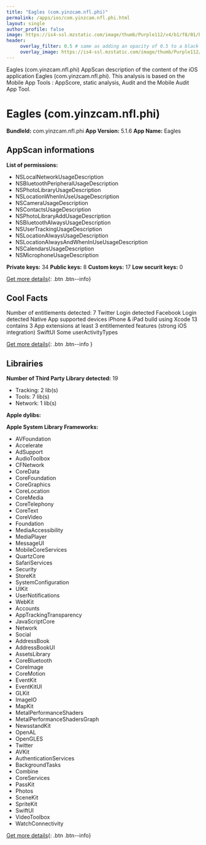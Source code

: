 ```yaml
---
title: "Eagles (com.yinzcam.nfl.phi)"
permalink: /apps/ios/com.yinzcam.nfl.phi.html
layout: single
author_profile: false
image: https://is4-ssl.mzstatic.com/image/thumb/Purple112/v4/b1/f8/01/b1f80103-ee97-cb43-f76c-8f5a9210af71/AppIcon-1x_U007emarketing-0-7-0-85-220.png/512x512bb.jpg
header: 
     overlay_filter: 0.5 # same as adding an opacity of 0.5 to a black background
     overlay_image: https://is4-ssl.mzstatic.com/image/thumb/Purple112/v4/b1/f8/01/b1f80103-ee97-cb43-f76c-8f5a9210af71/AppIcon-1x_U007emarketing-0-7-0-85-220.png/512x512bb.jpg
---
```

Eagles (com.yinzcam.nfl.phi) AppScan description of the content of the iOS application Eagles (com.yinzcam.nfl.phi). This analysis is based on the Mobile App Tools : AppScore, static analysis, Audit and the Mobile Audit App Tool.

# Eagles (com.yinzcam.nfl.phi)

**BundleId:** com.yinzcam.nfl.phi
**App Version:** 5.1.6
**App Name:** Eagles


## AppScan informations 

**List of permissions:** 
- NSLocalNetworkUsageDescription
- NSBluetoothPeripheralUsageDescription
- NSPhotoLibraryUsageDescription
- NSLocationWhenInUseUsageDescription
- NSCameraUsageDescription
- NSContactsUsageDescription
- NSPhotoLibraryAddUsageDescription
- NSBluetoothAlwaysUsageDescription
- NSUserTrackingUsageDescription
- NSLocationAlwaysUsageDescription
- NSLocationAlwaysAndWhenInUseUsageDescription
- NSCalendarsUsageDescription
- NSMicrophoneUsageDescription
  
  
**Private keys:** 34
**Public keys:** 8
**Custom keys:** 17
**Low securit keys:** 0
  
[Get more details](/pricing.html){: .btn .btn--info}

## Cool Facts

Number of entitlements detected: 7
Twitter Login detected
Facebook Login detected
Native App
supported devices iPhone & iPad
build using Xcode 13
contains 3 App extensions
at least 3 entitlemented features (strong iOS integration)
SwiftUI
Some userActivityTypes
  
[Get more details](/pricing.html){: .btn .btn--info }

## Librairies 
**Number of Third Party Library detected:** 19
- Tracking: 2 lib(s)
- Tools: 7 lib(s)
- Network: 1 lib(s)


**Apple dylibs:**


**Apple System Library Frameworks:**
- AVFoundation
- Accelerate
- AdSupport
- AudioToolbox
- CFNetwork
- CoreData
- CoreFoundation
- CoreGraphics
- CoreLocation
- CoreMedia
- CoreTelephony
- CoreText
- CoreVideo
- Foundation
- MediaAccessibility
- MediaPlayer
- MessageUI
- MobileCoreServices
- QuartzCore
- SafariServices
- Security
- StoreKit
- SystemConfiguration
- UIKit
- UserNotifications
- WebKit
- Accounts
- AppTrackingTransparency
- JavaScriptCore
- Network
- Social
- AddressBook
- AddressBookUI
- AssetsLibrary
- CoreBluetooth
- CoreImage
- CoreMotion
- EventKit
- EventKitUI
- GLKit
- ImageIO
- MapKit
- MetalPerformanceShaders
- MetalPerformanceShadersGraph
- NewsstandKit
- OpenAL
- OpenGLES
- Twitter
- AVKit
- AuthenticationServices
- BackgroundTasks
- Combine
- CoreServices
- PassKit
- Photos
- SceneKit
- SpriteKit
- SwiftUI
- VideoToolbox
- WatchConnectivity


  
[Get more details](/pricing.html){: .btn .btn--info}


